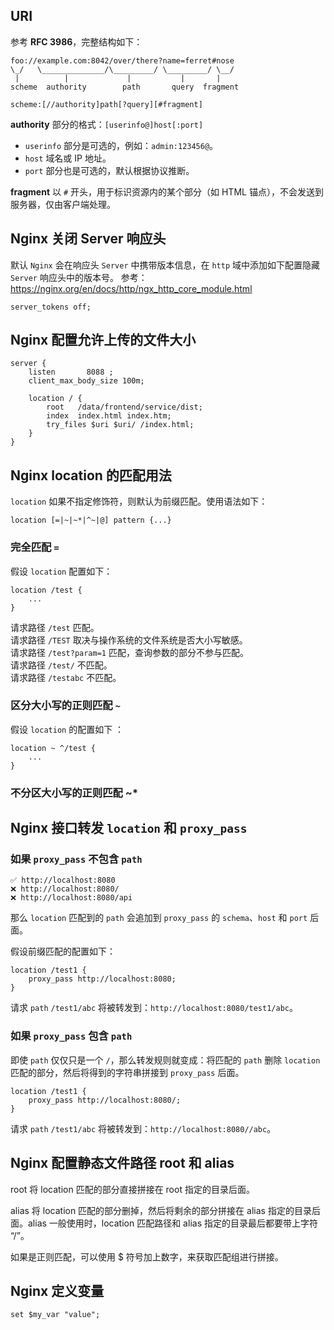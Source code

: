 ## URI
参考 **RFC 3986**，完整结构如下：
```
foo://example.com:8042/over/there?name=ferret#nose
\_/   \______________/\_________/ \_________/ \__/
 |          |             |           |       |
scheme  authority        path       query  fragment

scheme:[//authority]path[?query][#fragment]
```

**authority** 部分的格式：`[userinfo@]host[:port]`  

- `userinfo` 部分是可选的，例如：`admin:123456@`。
- `host` 域名或 IP 地址。
- `port` 部分也是可选的，默认根据协议推断。

**fragment** 以 `#` 开头，用于标识资源内的某个部分（如 HTML 锚点），不会发送到服务器，仅由客户端处理。
## Nginx 关闭 Server 响应头
默认 `Nginx` 会在响应头 `Server` 中携带版本信息，在 `http` 域中添加如下配置隐藏 `Server` 响应头中的版本号。
参考：https://nginx.org/en/docs/http/ngx_http_core_module.html
```
server_tokens off;
```


## Nginx 配置允许上传的文件大小
```
server {
    listen       8088 ;
    client_max_body_size 100m; 

    location / { 
        root   /data/frontend/service/dist;
        index  index.html index.htm;
        try_files $uri $uri/ /index.html;
    }
}   
```
## Nginx location 的匹配用法

`location` 如果不指定修饰符，则默认为前缀匹配。使用语法如下：
```
location [=|~|~*|^~|@] pattern {...}
```
### 完全匹配 `=`
假设 `location` 配置如下：
```
location /test {
	...
}
```

请求路径 `/test` 匹配。  
请求路径 `/TEST` 取决与操作系统的文件系统是否大小写敏感。  
请求路径 `/test?param=1` 匹配，查询参数的部分不参与匹配。  
请求路径 `/test/` 不匹配。  
请求路径 `/testabc` 不匹配。  
### 区分大小写的正则匹配 `~`
假设 `location` 的配置如下 ：
```
location ~ ^/test {
	...
}
```

### 不分区大小写的正则匹配 ~*


## Nginx 接口转发 `location` 和 `proxy_pass`

### 如果 `proxy_pass` 不包含 `path`
```
✅ http://localhost:8080 
❌ http://localhost:8080/
❌ http://localhost:8080/api
```
那么 `location` 匹配到的 `path` 会追加到 `proxy_pass` 的 `schema`、`host` 和 `port` 后面。

假设前缀匹配的配置如下：
```
location /test1 {
	proxy_pass http://localhost:8080;
}
```
请求 `path` `/test1/abc` 将被转发到：`http://localhost:8080/test1/abc`。
### 如果 `proxy_pass` 包含 `path`
即使 `path` 仅仅只是一个 `/`，那么转发规则就变成：将匹配的 `path` 删除 `location` 匹配的部分，然后将得到的字符串拼接到 `proxy_pass` 后面。
```
location /test1 {
	proxy_pass http://localhost:8080/;
}
```
请求 `path` `/test1/abc` 将被转发到：`http://localhost:8080//abc`。

## Nginx 配置静态文件路径 root 和 alias 
root 将 location 匹配的部分直接拼接在 root 指定的目录后面。

alias 将 location 匹配的部分删掉，然后将剩余的部分拼接在 alias 指定的目录后面。alias 一般使用时，location 匹配路径和 alias 指定的目录最后都要带上字符 “/”。 

如果是正则匹配，可以使用 $ 符号加上数字，来获取匹配组进行拼接。

## Nginx 定义变量

```
set $my_var "value";
```